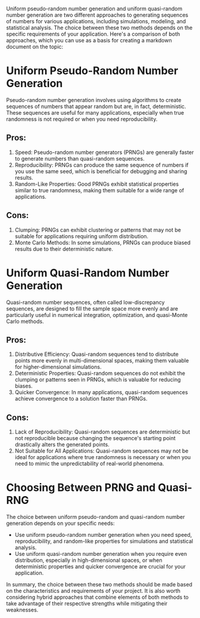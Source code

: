 Uniform pseudo-random number generation and uniform quasi-random number generation are two different approaches to generating sequences of numbers for various applications, including simulations, modeling, and statistical analysis. The choice between these two methods depends on the specific requirements of your application. Here's a comparison of both approaches, which you can use as a basis for creating a markdown document on the topic:

# Uniform Pseudo-Random Number Generation
Pseudo-random number generation involves using algorithms to create sequences of numbers that appear random but are, in fact, deterministic. These sequences are useful for many applications, especially when true randomness is not required or when you need reproducibility.

## Pros:
1. Speed: Pseudo-random number generators (PRNGs) are generally faster to generate numbers than quasi-random sequences.
2. Reproducibility: PRNGs can produce the same sequence of numbers if you use the same seed, which is beneficial for debugging and sharing results.
3. Random-Like Properties: Good PRNGs exhibit statistical properties similar to true randomness, making them suitable for a wide range of applications.

## Cons:
1. Clumping: PRNGs can exhibit clustering or patterns that may not be suitable for applications requiring uniform distribution.
2. Monte Carlo Methods: In some simulations, PRNGs can produce biased results due to their deterministic nature.


# Uniform Quasi-Random Number Generation
Quasi-random number sequences, often called low-discrepancy sequences, are designed to fill the sample space more evenly and are particularly useful in numerical integration, optimization, and quasi-Monte Carlo methods.

## Pros:
1. Distributive Efficiency: Quasi-random sequences tend to distribute points more evenly in multi-dimensional spaces, making them valuable for higher-dimensional simulations.
2. Deterministic Properties: Quasi-random sequences do not exhibit the clumping or patterns seen in PRNGs, which is valuable for reducing biases.
3. Quicker Convergence: In many applications, quasi-random sequences achieve convergence to a solution faster than PRNGs.

## Cons:
1. Lack of Reproducibility: Quasi-random sequences are deterministic but not reproducible because changing the sequence's starting point drastically alters the generated points.
2. Not Suitable for All Applications: Quasi-random sequences may not be ideal for applications where true randomness is necessary or when you need to mimic the unpredictability of real-world phenomena.

# Choosing Between PRNG and Quasi-RNG
The choice between uniform pseudo-random and quasi-random number generation depends on your specific needs:
* Use uniform pseudo-random number generation when you need speed, reproducibility, and random-like properties for simulations and statistical analysis.
* Use uniform quasi-random number generation when you require even distribution, especially in high-dimensional spaces, or when deterministic properties and quicker convergence are crucial for your application.

In summary, the choice between these two methods should be made based on the characteristics and requirements of your project. It is also worth considering hybrid approaches that combine elements of both methods to take advantage of their respective strengths while mitigating their weaknesses.